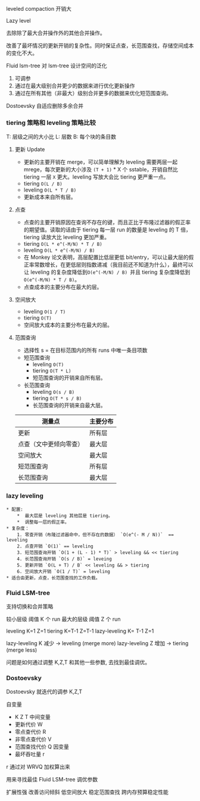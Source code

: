 leveled compaction 开销大

Lazy level 

去除除了最大合并操作外的其他合并操作。

改善了最坏情况的更新开销的复杂性。同时保证点查，长范围查找，存储空间成本的变化不大。

Fluid lsm-tree 对 lsm-tree 设计空间的泛化 
1. 可调参
2. 通过在最大级别合并更少的数据来进行优化更新操作
3. 通过在所有其他（非最大）级别合并更多的数据来优化短范围查询。

Dostoevsky 自适应删除多余合并


### tiering 策略和 leveling 策略比较

T: 层级之间的大小比
L: 层数
B: 每个块的条目数

1. 更新 Update
	* 更新的主要开销在 merge，可以简单理解为 leveling 需要两层一起 mrege，每次更新的大小涉及 `(T + 1)` * X 个 sstable，开销自然比 tiering 一层 `X` 更大。leveling 写放大会比 tiering 更严重一点。
	* tiering `O(L / B) `
	* leveling  `O(L * T / B)`
	* 更新成本来自所有层。
2. 点查
	* 点查的主要开销原因在查询不存在的键，而且正比于布隆过滤器的假正率的期望值。读取的话由于 tiering 每一层 run 的数量是 leveling 的 T 倍，tiering 读放大比 leveling 更加严重。
	* tiering  `O(L * e^(-M/N) * T / B)`
	* leveling `O(L * e^(-M/N) / B) `
	* 在 Monkey 论文表明，高层配置比低层更低 bit/entry，可以让最大层的假正率常数增长，在更低层则指数递减（我目前还不知道为什么），最终可以让 leveling 的复杂度降低到`O(e^(-M/N) / B) `并且 tiering 复杂度降低到 `O(e^(-M/N) * T / B)`。
	* 点查成本的主要分布在最大的层。
3. 空间放大
	* leveling  `O(1 / T)`
	* tiering `O(T)`
	* 空间放大成本的主要分布在最大的层。
4. 范围查询
	* 选择性 s = 在目标范围内的所有 runs 中唯一条目项数
	* 短范围查询
		* leveling  `O(T)`
		* tiering `O(T * L)`
		* 短范围查询的开销来自所有层。
	* 长范围查询
		* leveling  `O(s / B)`
		* tiering `O(T * s / B)`
		* 长范围查询的开销来自最大层。
	
	|测量点|主要分布|
	|-|-|
	|更新|所有层|
	|点查（文中更倾向零查）|最大层|
	|空间放大|最大层|
	|短范围查询|所有层|
	|长范围查询|最大层|
	
	
### lazy leveling 
	* 配置:
		*  最大层是 leveling 其他层是 tiering。
		*  调整每一层的假正率。
	* 复杂度：
		1. 零查开销（布隆过滤器命中，但不存在的数据） `O(e^(- M / N))`  == leveling 
		2. 点查开销 `O(1)` == leveling
		3. 短范围查询开销 `O(1 + (L - 1) * T)` > leveling && << tiering 
		4. 长范围查询开销 `O(s / B)` = leveing
		5. 更新开销 `O(L + T) / B` << leveling && > tiering 
		6. 空间放大开销 `O(1 / T)` = leveling
	* 适合由更新，点查，长范围查找的工作负载。

### Fluid LSM-tree
支持切换和合并策略

较小层级 阈值 K 个 run
最大的层级 阈值 Z 个 run

leveling K=1 Z=1
tiering K=T-1 Z=T-1
lazy-leveling K= T-1 Z=1

lazy-leveling K 减少 -> leveling  (merge more)
lazy-leveling Z 增加 -> tiering (merge less)

问题是如何通过调整 K,Z,T 和其他一些参数, 去找到最佳调优。

### Dostoevsky

Dostoevsky 就迭代的调参 K,Z,T

自变量
* K Z T
中间变量
* 更新代价 W
* 零点查代价 R
* 非零点查代价 V
* 范围查找代价 Q
因变量
* 最坏吞吐量 r

r 通过对 WRVQ 加权算出来

用来寻找最佳 Fluid LSM-tree 调优参数

扩展性强
改善访问倾斜
低空间放大
稳定范围查找
跨内存预算稳定性能

